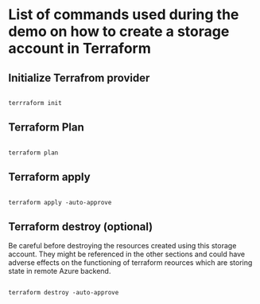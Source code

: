 # List of commands used during the demo on how to create a storage account in Terraform

## Initialize Terrafrom provider

```terrafrom

terrraform init

```

## Terraform Plan

```terrafrom

terraform plan

```

## Terraform apply

```terrafrom

terraform apply -auto-approve

```

## Terraform destroy (optional)

Be careful before destroying the resources created using this storage account. They might be referenced in the other sections and could have adverse effects on the functioning of terraform reources which are storing state in remote Azure backend.

```terrafrom

terraform destroy -auto-approve

```